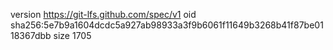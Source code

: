 version https://git-lfs.github.com/spec/v1
oid sha256:5e7b9a1604dcdc5a927ab98933a3f9b6061f11649b3268b41f87be0118367dbb
size 1705
